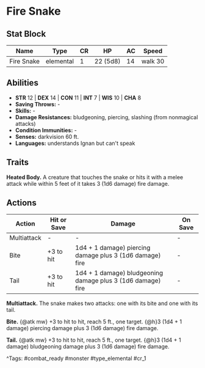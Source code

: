 # Fire Snake

## Stat Block

| Name | Type | CR | HP | AC | Speed |
|------|------|----|----|----|-------|
| Fire Snake | elemental | 1 | 22 (5d8) | 14 | walk 30 |

## Abilities

- **STR** 12 | **DEX** 14 | **CON** 11 | **INT** 7 | **WIS** 10 | **CHA** 8
- **Saving Throws:** -  
- **Skills:** -  
- **Damage Resistances:** bludgeoning, piercing, slashing (from nonmagical attacks)  
- **Condition Immunities:** -  
- **Senses:** darkvision 60 ft.  
- **Languages:** understands Ignan but can't speak

## Traits

**Heated Body.** A creature that touches the snake or hits it with a melee attack while within 5 feet of it takes 3 (1d6 damage) fire damage.


## Actions

| Action | Hit or Save | Damage | On Save |
|--------|--------------|--------|----------|
| Multiattack | - | - | - |
| Bite | +3 to hit | 1d4 + 1 damage) piercing damage plus 3 (1d6 damage) fire | - |
| Tail | +3 to hit | 1d4 + 1 damage) bludgeoning damage plus 3 (1d6 damage) fire | - |

**Multiattack.** The snake makes two attacks: one with its bite and one with its tail.

**Bite.** {@atk mw} +3 to hit to hit, reach 5 ft., one target. {@h}3 (1d4 + 1 damage) piercing damage plus 3 (1d6 damage) fire damage.

**Tail.** {@atk mw} +3 to hit to hit, reach 5 ft., one target. {@h}3 (1d4 + 1 damage) bludgeoning damage plus 3 (1d6 damage) fire damage.


^Tags: #combat_ready #monster #type_elemental #cr_1
